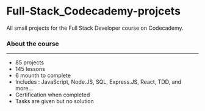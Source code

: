 # Full-Stack_Codecademy-projcets
All small projects for the Full Stack Developer course on Codecademy.

### __About the course__
----


- 85 projects 
- 145 lessons
- 6 mounth to complete
- Includes : JavaScript, Node.JS, SQL, Express.JS, React, TDD, and more...
- Certification when completed
- Tasks are given but no solution

